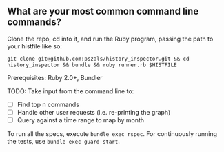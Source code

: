 ## What are your most common command line commands?

Clone the repo, cd into it, and run the Ruby program, passing the path to your histfile like so:

  `git clone git@github.com:pszals/history_inspector.git && cd history_inspector && bundle && ruby runner.rb $HISTFILE`

Prerequisites: Ruby 2.0+, Bundler


TODO:
Take input from the command line to:
  - [ ] Find top n commands
  - [ ] Handle other user requests (i.e. re-printing the graph)
  - [ ] Query against a time range to map by month

To run all the specs, execute `bundle exec rspec`. For continuously running the tests, use `bundle exec guard start`.
